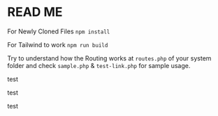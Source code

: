 # READ ME

For Newly Cloned Files
`npm install`

For Tailwind to work
`npm run build`

Try to understand how the Routing works at `routes.php` of your system folder and check `sample.php` & `test-link.php` for sample usage.

test

test

test
